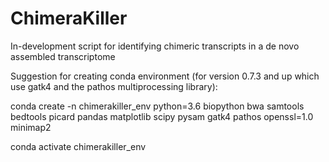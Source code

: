# ChimeraKiller
In-development script for identifying chimeric transcripts in a de novo assembled transcriptome


Suggestion for creating conda environment (for version 0.7.3 and up which use gatk4 and the pathos multiprocessing library):


conda create -n chimerakiller_env python=3.6 biopython bwa samtools bedtools picard pandas matplotlib scipy pysam gatk4 pathos openssl=1.0 minimap2

conda activate chimerakiller_env
